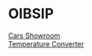 # OIBSIP
<a href="https://jade-conkies-8a33b5.netlify.app/">Cars Showroom</a> <br>
<a href="https://wonderful-squirrel-438be3.netlify.app/">Temperature Converter</a>

